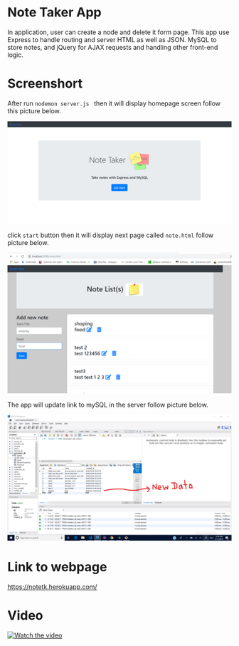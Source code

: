 # Note Taker App

In application, user can create a node and delete it form page. This app use Express to handle routing and server HTML as well as JSON. MySQL to store notes, and jQuery for AJAX requests and handling other front-end logic.

# Screenshort

After run ```nodemon server.js ``` then it will display homepage screen follow this picture below.

![](public/assets/img/screenShot1.png)

click `start` button then it will display next page called `note.html` follow picture below.

![](public/assets/img/screenShot2.png)

The app will update link to mySQL in the server follow picture below.

![](public/assets/img/screenShot3.png)

# Link to webpage

https://notetk.herokuapp.com/


# Video

[![Watch the video](https://img.youtube.com/vi/c1QXQlRGxp8/default.jpg)](https://youtu.be/c1QXQlRGxp8)




